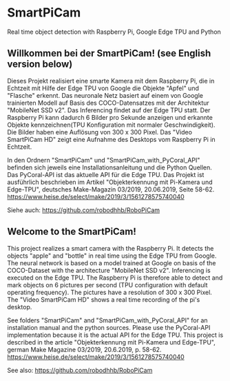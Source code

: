 # SmartPiCam
Real time object detection with Raspberry Pi, Google Edge TPU and Python

## Willkommen bei der SmartPiCam! (see English version below)

Dieses Projekt realisiert eine smarte Kamera mit dem Raspberry Pi, die in Echtzeit mit Hilfe der 
Edge TPU von Google die Objekte "Apfel" und "Flasche" erkennt. Das neuronale Netz basiert auf einem von Google trainierten Modell
auf Basis des COCO-Datensatzes mit der Architektur "MobileNet SSD v2". Das Inferencing findet auf der Edge TPU statt. Der Raspberry Pi
kann dadurch 6 Bilder pro Sekunde anzeigen und erkannte Objekte kennzeichnen(TPU Konfiguration mit normaler Geschwindigkeit).
Die Bilder haben eine Auflösung von 300 x 300 Pixel. Das "Video SmartPiCam HD" zeigt eine Aufnahme
des Desktops vom Raspberry Pi in Echtzeit. 

In den Ordnern  "SmartPiCam" und "SmartPiCam_with_PyCoral_API" befinden sich jeweils eine Installationsanleitung
und die Python Quellen. Das PyCoral-API ist das aktuelle API für die Edge TPU. 
Das Projekt ist ausführlich beschrieben im Artikel "Objekterkennung mit Pi-Kamera
und Edge-TPU", deutsches Make-Magazin 03/2019, 20.06.2019, Seite 58-62.
https://www.heise.de/select/make/2019/3/1561278575740040

Siehe auch: https://github.com/robodhhb/RoboPiCam

## Welcome to the SmartPiCam!

This project realizes a smart camera with the Raspberry Pi. It detects the objects "apple" and "bottle" in real time using 
the Edge TPU from Google. The neural network is based on a model trained at Google on basis of the
COCO-Dataset with the architecture "MobileNet SSD v2". Inferencing is executed on the Edge TPU. 
The Raspberry Pi is therefore able to detect and mark objects on 6 pictures per second 
(TPU configuration with default operating frequency). The pictures have a resolution of 300 x 300 Pixel. 
The "Video SmartPiCam HD" shows a real time recording of the pi's desktop. 

See folders "SmartPiCam" and "SmartPiCam_with_PyCoral_API"
for an installation manual and the python sources. Please use the PyCoral-API implementation because it is
the actual API for the Edge TPU. This project is described in the article
"Objekterkennung mit Pi-Kamera und Edge-TPU", german Make Magazine 03/2019, 20.6.2019, p. 58-62.
https://www.heise.de/select/make/2019/3/1561278575740040

See also: https://github.com/robodhhb/RoboPiCam

